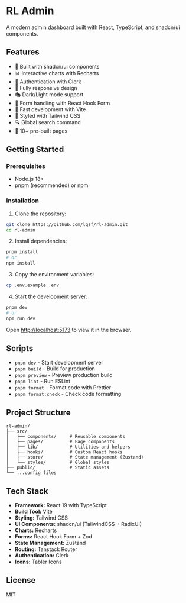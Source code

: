 # RL Admin

A modern admin dashboard built with React, TypeScript, and shadcn/ui components.

## Features

- 🎨 Built with shadcn/ui components
- 📊 Interactive charts with Recharts
- 🔐 Authentication with Clerk
- 📱 Fully responsive design
- 🎭 Dark/Light mode support
- 📝 Form handling with React Hook Form
- 🚀 Fast development with Vite
- 💅 Styled with Tailwind CSS
- 🔍 Global search command
- 📄 10+ pre-built pages

## Getting Started

### Prerequisites

- Node.js 18+ 
- pnpm (recommended) or npm

### Installation

1. Clone the repository:
```bash
git clone https://github.com/lgsf/rl-admin.git
cd rl-admin
```

2. Install dependencies:
```bash
pnpm install
# or
npm install
```

3. Copy the environment variables:
```bash
cp .env.example .env
```

4. Start the development server:
```bash
pnpm dev
# or
npm run dev
```

Open [http://localhost:5173](http://localhost:5173) to view it in the browser.

## Scripts

- `pnpm dev` - Start development server
- `pnpm build` - Build for production
- `pnpm preview` - Preview production build
- `pnpm lint` - Run ESLint
- `pnpm format` - Format code with Prettier
- `pnpm format:check` - Check code formatting

## Project Structure

```
rl-admin/
├── src/
│   ├── components/     # Reusable components
│   ├── pages/          # Page components
│   ├── lib/            # Utilities and helpers
│   ├── hooks/          # Custom React hooks
│   ├── store/          # State management (Zustand)
│   └── styles/         # Global styles
├── public/             # Static assets
└── ...config files
```

## Tech Stack

- **Framework:** React 19 with TypeScript
- **Build Tool:** Vite
- **Styling:** Tailwind CSS
- **UI Components:** shadcn/ui (TailwindCSS + RadixUI)
- **Charts:** Recharts
- **Forms:** React Hook Form + Zod
- **State Management:** Zustand
- **Routing:** Tanstack Router
- **Authentication:** Clerk
- **Icons:** Tabler Icons

## License

MIT